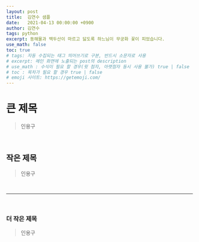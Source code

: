 ```yaml
---
layout: post
title:  김연수 샘플
date:   2021-04-13 00:00:00 +0900
author: 김연수
tags: python
excerpt: 동해물과 백두산이 마르고 닳도록 하느님이 무궁화 꽃이 피었습니다.
use_math: false
toc: true
# tags: 자동 수집되는 태그 띄어쓰기로 구분, 반드시 소문자로 사용
# excerpt: 메인 화면에 노출되는 post의 description
# use_math : 수식이 필요 할 경우(윗 첨자, 아랫첨자 동시 사용 불가) true | false
# toc : 목차가 필요 할 경우 true | false
# emoji 사이트: https://getemoji.com/
---
```


# 큰 제목
> 인용구

<br/>

## 작은 제목
> 인용구

<br/>
<hr/>
<br/>

### 더 작은 제목
> 인용구